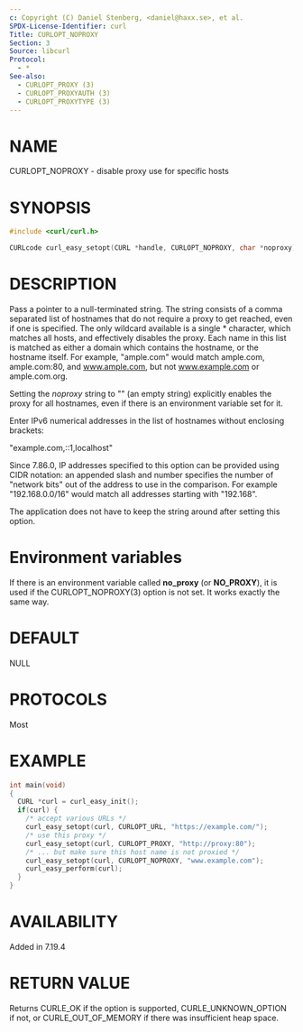 ```yaml
---
c: Copyright (C) Daniel Stenberg, <daniel@haxx.se>, et al.
SPDX-License-Identifier: curl
Title: CURLOPT_NOPROXY
Section: 3
Source: libcurl
Protocol:
  - *
See-also:
  - CURLOPT_PROXY (3)
  - CURLOPT_PROXYAUTH (3)
  - CURLOPT_PROXYTYPE (3)
---
```


# NAME

CURLOPT_NOPROXY - disable proxy use for specific hosts

# SYNOPSIS

~~~c
#include <curl/curl.h>

CURLcode curl_easy_setopt(CURL *handle, CURLOPT_NOPROXY, char *noproxy);
~~~

# DESCRIPTION

Pass a pointer to a null-terminated string. The string consists of a comma
separated list of hostnames that do not require a proxy to get reached, even
if one is specified. The only wildcard available is a single * character,
which matches all hosts, and effectively disables the proxy. Each name in this
list is matched as either a domain which contains the hostname, or the
hostname itself. For example, "ample.com" would match ample.com, ample.com:80,
and www.ample.com, but not www.example.com or ample.com.org.

Setting the *noproxy* string to "" (an empty string) explicitly enables the
proxy for all hostnames, even if there is an environment variable set for it.

Enter IPv6 numerical addresses in the list of hostnames without enclosing
brackets:

 "example.com,::1,localhost"

Since 7.86.0, IP addresses specified to this option can be provided using CIDR
notation: an appended slash and number specifies the number of "network bits"
out of the address to use in the comparison. For example "192.168.0.0/16"
would match all addresses starting with "192.168".

The application does not have to keep the string around after setting this
option.

# Environment variables

If there is an environment variable called **no_proxy** (or **NO_PROXY**),
it is used if the CURLOPT_NOPROXY(3) option is not set. It works exactly
the same way.

# DEFAULT

NULL

# PROTOCOLS

Most

# EXAMPLE

~~~c
int main(void)
{
  CURL *curl = curl_easy_init();
  if(curl) {
    /* accept various URLs */
    curl_easy_setopt(curl, CURLOPT_URL, "https://example.com/");
    /* use this proxy */
    curl_easy_setopt(curl, CURLOPT_PROXY, "http://proxy:80");
    /* ... but make sure this host name is not proxied */
    curl_easy_setopt(curl, CURLOPT_NOPROXY, "www.example.com");
    curl_easy_perform(curl);
  }
}
~~~

# AVAILABILITY

Added in 7.19.4

# RETURN VALUE

Returns CURLE_OK if the option is supported, CURLE_UNKNOWN_OPTION if not, or
CURLE_OUT_OF_MEMORY if there was insufficient heap space.
